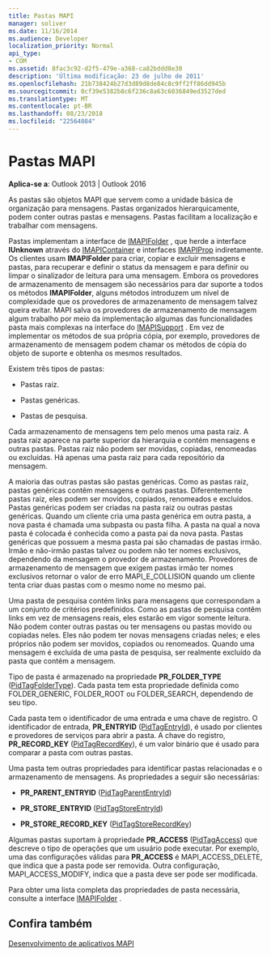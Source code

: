 ```yaml
---
title: Pastas MAPI
manager: soliver
ms.date: 11/16/2014
ms.audience: Developer
localization_priority: Normal
api_type:
- COM
ms.assetid: 8fac3c92-d2f5-479e-a368-ca82bddd8e30
description: 'Última modificação: 23 de julho de 2011'
ms.openlocfilehash: 21b738424b27d3d89d8de84c8c9ff2ff86dd945b
ms.sourcegitcommit: 0cf39e5382b8c6f236c8a63c6036849ed3527ded
ms.translationtype: MT
ms.contentlocale: pt-BR
ms.lasthandoff: 08/23/2018
ms.locfileid: "22564084"
---
```

# <a name="mapi-folders"></a>Pastas MAPI

  
  
**Aplica-se a**: Outlook 2013 | Outlook 2016 
  
As pastas são objetos MAPI que servem como a unidade básica de organização para mensagens. Pastas organizados hierarquicamente, podem conter outras pastas e mensagens. Pastas facilitam a localização e trabalhar com mensagens.
  
Pastas implementam a interface de [IMAPIFolder](imapifolderimapicontainer.md) , que herde a interface **IUnknown** através do [IMAPIContainer](imapicontainerimapiprop.md) e interfaces [IMAPIProp](imapipropiunknown.md) indiretamente. Os clientes usam **IMAPIFolder** para criar, copiar e excluir mensagens e pastas, para recuperar e definir o status da mensagem e para definir ou limpar o sinalizador de leitura para uma mensagem. Embora os provedores de armazenamento de mensagem são necessários para dar suporte a todos os métodos **IMAPIFolder**, alguns métodos introduzem um nível de complexidade que os provedores de armazenamento de mensagem talvez queira evitar. MAPI salva os provedores de armazenamento de mensagem algum trabalho por meio da implementação algumas das funcionalidades pasta mais complexas na interface do [IMAPISupport](imapisupportiunknown.md) . Em vez de implementar os métodos de sua própria cópia, por exemplo, provedores de armazenamento de mensagem podem chamar os métodos de cópia do objeto de suporte e obtenha os mesmos resultados. 
  
Existem três tipos de pastas:
  
- Pastas raiz.
    
- Pastas genéricas.
    
- Pastas de pesquisa.
    
Cada armazenamento de mensagens tem pelo menos uma pasta raiz. A pasta raiz aparece na parte superior da hierarquia e contém mensagens e outras pastas. Pastas raiz não podem ser movidas, copiadas, renomeadas ou excluídas. Há apenas uma pasta raiz para cada repositório da mensagem.
  
A maioria das outras pastas são pastas genéricas. Como as pastas raiz, pastas genéricas contêm mensagens e outras pastas. Diferentemente pastas raiz, eles podem ser movidos, copiados, renomeados e excluídos. Pastas genéricas podem ser criadas na pasta raiz ou outras pastas genéricas. Quando um cliente cria uma pasta genérica em outra pasta, a nova pasta é chamada uma subpasta ou pasta filha. A pasta na qual a nova pasta é colocada é conhecida como a pasta pai da nova pasta. Pastas genéricas que possuem a mesma pasta pai são chamadas de pastas irmão. Irmão e não-irmão pastas talvez ou podem não ter nomes exclusivos, dependendo da mensagem o provedor de armazenamento. Provedores de armazenamento de mensagem que exigem pastas irmão ter nomes exclusivos retornar o valor de erro MAPI_E_COLLISION quando um cliente tenta criar duas pastas com o mesmo nome no mesmo pai. 
  
Uma pasta de pesquisa contém links para mensagens que correspondam a um conjunto de critérios predefinidos. Como as pastas de pesquisa contêm links em vez de mensagens reais, eles estarão em vigor somente leitura. Não podem conter outras pastas ou ter mensagens ou pastas movido ou copiadas neles. Eles não podem ter novas mensagens criadas neles; e eles próprios não podem ser movidos, copiados ou renomeados. Quando uma mensagem é excluída de uma pasta de pesquisa, ser realmente excluído da pasta que contém a mensagem.
  
Tipo de pasta é armazenado na propriedade **PR_FOLDER_TYPE** ([PidTagFolderType](pidtagfoldertype-canonical-property.md)). Cada pasta tem esta propriedade definida como FOLDER_GENERIC, FOLDER_ROOT ou FOLDER_SEARCH, dependendo de seu tipo.
  
Cada pasta tem o identificador de uma entrada e uma chave de registro. O identificador de entrada, **PR_ENTRYID** ([PidTagEntryId](pidtagentryid-canonical-property.md)), é usado por clientes e provedores de serviços para abrir a pasta. A chave do registro, **PR_RECORD_KEY** ([PidTagRecordKey](pidtagrecordkey-canonical-property.md)), é um valor binário que é usado para comparar a pasta com outras pastas. 
  
Uma pasta tem outras propriedades para identificar pastas relacionadas e o armazenamento de mensagens. As propriedades a seguir são necessárias:
  
- **PR_PARENT_ENTRYID** ([PidTagParentEntryId](pidtagparententryid-canonical-property.md))
    
- **PR_STORE_ENTRYID** ([PidTagStoreEntryId](pidtagstoreentryid-canonical-property.md))
    
- **PR_STORE_RECORD_KEY** ([PidTagStoreRecordKey](pidtagstorerecordkey-canonical-property.md))
    
Algumas pastas suportam à propriedade **PR_ACCESS** ([PidTagAccess](pidtagaccess-canonical-property.md)) que descreve o tipo de operações que um usuário pode executar. Por exemplo, uma das configurações válidas para **PR_ACCESS** é MAPI_ACCESS_DELETE, que indica que a pasta pode ser removida. Outra configuração, MAPI_ACCESS_MODIFY, indica que a pasta deve ser pode ser modificada. 
  
Para obter uma lista completa das propriedades de pasta necessária, consulte a interface [IMAPIFolder](imapifolderimapicontainer.md) . 
  
## <a name="see-also"></a>Confira também



[Desenvolvimento de aplicativos MAPI](mapi-application-development.md)

